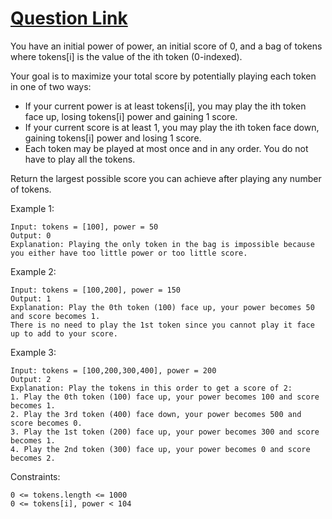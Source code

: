 # [Question Link](https://leetcode.com/problems/bag-of-tokens/)

You have an initial power of power, an initial score of 0, and a bag of tokens where tokens[i] is the value of the ith token (0-indexed).

Your goal is to maximize your total score by potentially playing each token in one of two ways:

-   If your current power is at least tokens[i], you may play the ith token face up, losing tokens[i] power and gaining 1 score.
-   If your current score is at least 1, you may play the ith token face down, gaining tokens[i] power and losing 1 score.
-   Each token may be played at most once and in any order. You do not have to play all the tokens.

Return the largest possible score you can achieve after playing any number of tokens.

 

Example 1:
```
Input: tokens = [100], power = 50
Output: 0
Explanation: Playing the only token in the bag is impossible because you either have too little power or too little score.
```


Example 2:
```
Input: tokens = [100,200], power = 150
Output: 1
Explanation: Play the 0th token (100) face up, your power becomes 50 and score becomes 1.
There is no need to play the 1st token since you cannot play it face up to add to your score.
```

Example 3:
```
Input: tokens = [100,200,300,400], power = 200
Output: 2
Explanation: Play the tokens in this order to get a score of 2:
1. Play the 0th token (100) face up, your power becomes 100 and score becomes 1.
2. Play the 3rd token (400) face down, your power becomes 500 and score becomes 0.
3. Play the 1st token (200) face up, your power becomes 300 and score becomes 1.
4. Play the 2nd token (300) face up, your power becomes 0 and score becomes 2.
 ```

Constraints:
```
0 <= tokens.length <= 1000
0 <= tokens[i], power < 104
```
